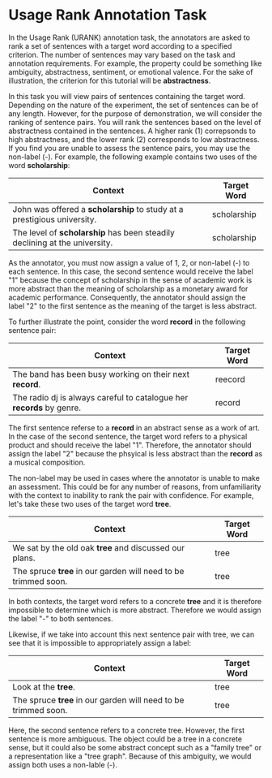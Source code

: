 # Usage Rank Annotation Task
In the Usage Rank (URANK) annotation task, the annotators are asked to rank a set of sentences with a target word according to a specified criterion. The number of sentences may vary based on the task and annotation requirements. For example, the property could be something like ambiguity, abstractness, sentiment, or emotional valence. For the sake of illustration, the criterion for this tutorial will be **abstractness**.

In this task you will view pairs of sentences containing the target word. Depending on the nature of the experiment, the set of sentences can be of any length. However, for the purpose of demonstration, we will consider the ranking of sentence pairs. You will rank the sentences based on the level of abstractness contained in the sentences. A higher rank (1) correpsonds to high abstractness, and the lower rank (2) corresponds to low abstractness. If you find you are unable to assess the sentence pairs, you may use the non-label (-). For example, the following example contains two uses of the word **scholarship**:

| Context                                                | Target Word |
|--------------------------------------------------------|-------------|
| John was offered a **scholarship** to study at a prestigious university. | scholarship |
| The level of **scholarship** has been steadily declining at the university. | scholarship |

As the annotator, you must now assign a value of 1, 2, or non-label (-) to each sentence. In this case, the second sentence would receive the label "1" because the concept of scholarship in the sense of academic work is more abstract than the meaning of scholarship as a monetary award for academic performance. Consequently, the annotator should assign the label "2" to the first sentence as the meaning of the target is less abstract.

To further illustrate the point, consider the word **record** in the following sentence pair:

| Context                                                | Target Word |
|--------------------------------------------------------|-------------|
| The band has been busy working on their next **record**. | reecord |
| The radio dj is always careful to catalogue her **records** by genre.| record |

The first sentence referse to a **record** in an abstract sense as a work of art. In the case of the second sentence, the target word refers to a physical product and should receive the label "1". Therefore, the annotator should assign the label "2" because the phsyical is less abstract than the **record** as a musical composition.

The non-label may be used in cases where the annotator is unable to make an assessment. This could be for any number of reasons, from unfamiliarity with the context to inability to rank the pair with confidence. For example, let's take these two uses of the target word **tree**.

| Context                                                | Target Word |
|--------------------------------------------------------|-------------|
| We sat by the old oak **tree** and discussed our plans. | tree |
| The spruce **tree** in our garden will need to be trimmed soon.| tree |

In both contexts, the target word refers to a concrete **tree** and it is therefore impossible to determine which is more abstract. Therefore we would assign the label "-" to both sentences.

Likewise, if we take into account this next sentence pair with tree, we can see that it is impossible to appropriately assign a label:

| Context                                                | Target Word |
|--------------------------------------------------------|-------------|
| Look at the **tree**. | tree |
| The spruce **tree** in our garden will need to be trimmed soon.| tree |

Here, the second sentence refers to a concrete tree. However, the first sentence is more ambiguous. The object could be a tree in a concrete sense, but it could also be some abstract concept such as a "family tree" or a representation like a "tree graph". Because of this ambiguity, we would assign both uses a non-lable (-).